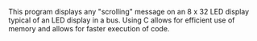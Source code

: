 This program displays any "scrolling" message on an 8 x 32 LED display typical of an LED display in a bus. Using C allows for efficient use of memory and allows for faster execution of code.
